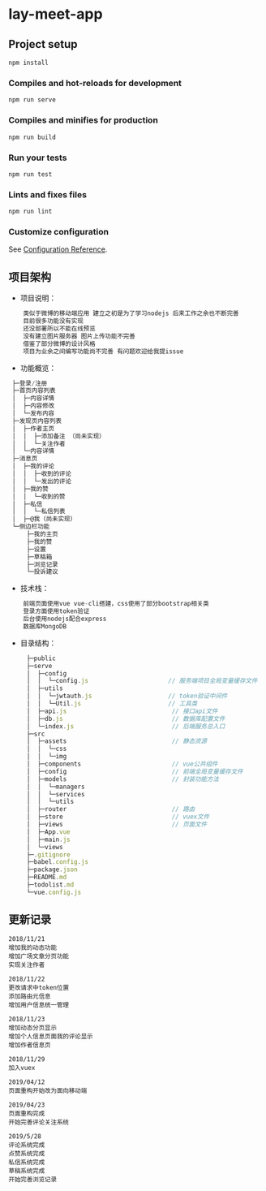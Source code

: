 # lay-meet-app

## Project setup
```
npm install
```

### Compiles and hot-reloads for development
```
npm run serve
```

### Compiles and minifies for production
```
npm run build
```

### Run your tests
```
npm run test
```

### Lints and fixes files
```
npm run lint
```

### Customize configuration
See [Configuration Reference](https://cli.vuejs.org/config/).

## 项目架构

* 项目说明：

```javascript
    类似于微博的移动端应用 建立之初是为了学习nodejs 后来工作之余也不断完善
    目前很多功能没有实现
    还没部署所以不能在线预览
    没有建立图片服务器 图片上传功能不完善
    借鉴了部分微博的设计风格
    项目为业余之间编写功能尚不完善 有问题欢迎给我提issue
```

* 功能概览：

```javascript
 ├─登录/注册
 ├─首页内容列表
 │  ├─内容详情
 │  ├─内容修改
 │  └─发布内容
 ├─发现页内容列表
 │  ├─作者主页
 │  │  ├─添加备注 （尚未实现）
 │  │  └─关注作者
 │  └─内容详情
 ├─消息页
 │  ├─我的评论
 │  │  ├─收到的评论
 │  │  └─发出的评论
 │  ├─我的赞
 │  │  └─收到的赞
 │  ├─私信
 │  │  └─私信列表
 │  ├─@我（尚未实现）
 └─侧边栏功能
     ├─我的主页
     ├─我的赞
     ├─设置
     ├─草稿箱
     ├─浏览记录
     └─投诉建议
```

* 技术栈：

```javascript
    前端页面使用vue vue-cli搭建，css使用了部分bootstrap相关类
    登录方面使用token验证
    后台使用nodejs配合express
    数据库MongoDB
```

* 目录结构：

```javascript
     ├─public
     ├─serve
     │  ├─config
     │  │  └─config.js                      // 服务端项目全局变量缓存文件
     │  ├─utils
     │  │  └─jwtauth.js                     // token验证中间件
     │  │  └─Util.js                        // 工具类
     │  ├─api.js                             // 接口api文件
     │  ├─db.js                              // 数据库配置文件
     │  └─index.js                           // 后端服务总入口
     ├─src
     │  ├─assets                             // 静态资源
     │  │  └─css
     │  │  └─img
     │  ├─components                         // vue公共组件
     │  ├─config                             // 前端全局变量缓存文件
     │  ├─models                             // 封装功能方法
     │  │  └─managers
     │  │  └─services
     │  │  └─utils
     │  ├─router                             // 路由
     │  ├─store                              // vuex文件
     │  ├─views                              // 页面文件
     │  ├─App.vue
     │  ├─main.js
     │  └─views
     ├─.gitignore
     ├─babel.config.js
     ├─package.json
     ├─README.md
     ├─todolist.md
     └─vue.config.js
```

## 更新记录
    2018/11/21
    增加我的动态功能
    增加广场文章分页功能
    实现关注作者

    2018/11/22
    更改请求中token位置
    添加路由元信息
    增加用户信息统一管理

    2018/11/23
    增加动态分页显示
    增加个人信息页面我的评论显示
    增加作者信息页

    2018/11/29
    加入vuex

    2019/04/12
    页面重构开始改为面向移动端

    2019/04/23
    页面重构完成
    开始完善评论关注系统

    2019/5/28
    评论系统完成
    点赞系统完成
    私信系统完成
    草稿系统完成
    开始完善浏览记录
